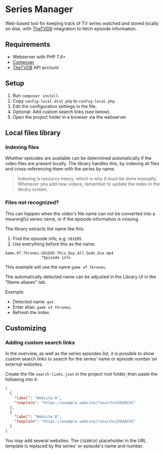 # Series Manager

Web-based tool for keeping track of TV series watched and stored 
locally on disk, with [TheTVDB][] integration to fetch episode 
information.

## Requirements

- Webserver with PHP 7.4+
- [Composer][]
- [TheTVDB][] API account

## Setup

1. Run `composer install`.
2. Copy `config-local.dist.php` to `config-local.php`.
3. Edit the configuration settings in the file.
4. Optional: Add custom search links (see below).
5. Open the project folder in a browser via the webserver.

## Local files library

### Indexing files

Whether episodes are available can be determined automatically
if the video files are present locally. The library handles this,
by indexing all files and cross-referencing them with the series
by name.

> Indexing is resource heavy, which is why it must be done manually.
> Whenever you add new videos, remember to update the index in the
> library screen.

### Files not recognized?

This can happen when the video's file name can not be converted 
into a meaningful series name, or if the episode information is
missing.

The library extracts the name like this:

1. Find the episode info, e.g. `S01E05`.
2. Use everything before this as the name.

```
Game.Of.Thrones.S01E05.This.Day.All.Gods.Die.mp4
                ^Episode info
```

This example will use the name `game of thrones`.

The automatically detected name can be adjusted in the Library 
UI in the "Name aliases" tab.

Example:

- Detected name: `got`.
- Enter alias: `game of thrones`.
- Refresh the index. 

## Customizing

### Adding custom search links

In the overview, as well as the series episodes list, it is
possible to show custom search links to search for the series'
name or episode number on external websites.

Create the file `search-links.json` in the project root folder,
then paste the following into it:

```json
[
  {
    "label": "Website A",
    "template": "https://example.website/?search={SEARCH}"
  },
  {
    "label": "Website B",
    "template": "https://example.website/?search={SEARCH}"
  }
]
```

You may add several websites. The `{SEARCH}` placeholder in the 
URL template is replaced by the series' or episode's name and
number.

[TheTVDB]: https://thetvdb.com/
[Composer]: https://getcomposer.org
